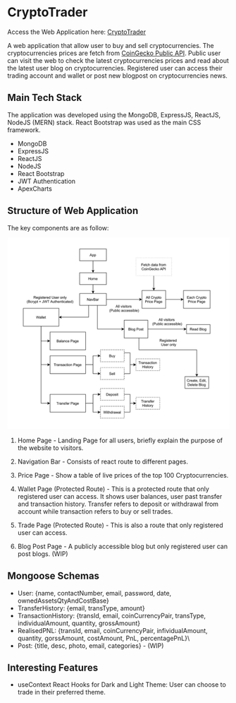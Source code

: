 # CryptoTrader

Access the Web Application here: [CryptoTrader](https://mycryptotrader.herokuapp.com/)

A web application that allow user to buy and sell cryptocurrencies. The cryptocurrencies prices are fetch from [CoinGecko Public API](https://www.coingecko.com/en/api). Public user can visit the web to check the latest cryptocurrencies prices and read about the latest user blog on cryptocurrencies. Registered user can access their trading account and wallet or post new blogpost on cryptocurrencies news.

## Main Tech Stack

The application was developed using the MongoDB, ExpressJS, ReactJS, NodeJS (MERN) stack. React Bootstrap was used as the main CSS framework.

- MongoDB
- ExpressJS
- ReactJS
- NodeJS
- React Bootstrap
- JWT Authentication
- ApexCharts

## Structure of Web Application

The key components are as follow:

![Web Application Structure](/client/public/images/CryptoTrader_Diagram.jpg)

1. Home Page - Landing Page for all users, briefly explain the purpose of the website to visitors.

2. Navigation Bar - Consists of react route to different pages.

3. Price Page - Show a table of live prices of the top 100 Cryptocurrencies.

4. Wallet Page (Protected Route) - This is a protected route that only registered user can access. It shows user balances, user past transfer and transaction history. Transfer refers to deposit or withdrawal from account while transaction refers to buy or sell trades.

5. Trade Page (Protected Route) - This is also a route that only registered user can access.

6. Blog Post Page - A publicly accessible blog but only registered user can post blogs. (WIP)

## Mongoose Schemas

- User: {name, contactNumber, email, password, date, ownedAssetsQtyAndCostBase}
- TransferHistory: {email, transType, amount}
- TransactionHistory: {transId, email, coinCurrencyPair, transType, individualAmount, quantity, grossAmount}
- RealisedPNL: {transId, email, coinCurrencyPair, infividualAmount, quantity, gorssAmount, costAmount, PnL, percentagePnL}\
- Post: {title, desc, photo, email, categories} - (WIP)

## Interesting Features

- useContext React Hooks for Dark and Light Theme: User can choose to trade in their preferred theme.
